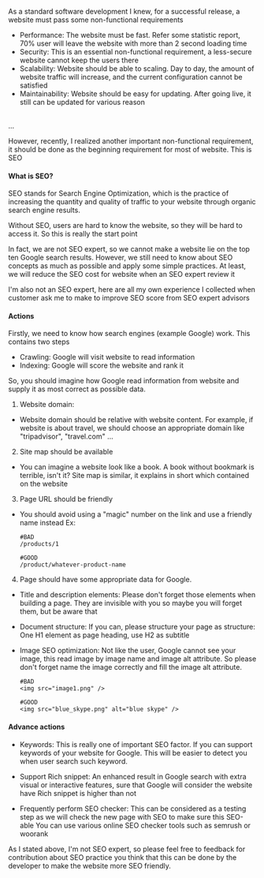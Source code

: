 As a standard software development I knew, for a successful release, a website must pass some non-functional requirements
+ Performance: The website must be fast. Refer some statistic report, 70% user will leave the website with more than 2 second loading time
+ Security: This is an essential non-functional requirement, a less-secure website cannot keep the users there
+ Scalability: Website should be able to scaling. Day to day, the amount of website traffic will increase, and the current configuration cannot be satisfied
+ Maintainability: Website should be easy for updating. After going live, it still can be updated for various reason
<br/>
...

However, recently, I realized another important non-functional requirement, it should be done as the beginning requirement for most of website. This is SEO


#### What is SEO?
SEO stands for Search Engine Optimization, which is the practice of increasing the quantity and quality of traffic to your website through organic search engine results.

Without SEO, users are hard to know the website, so they will be hard to access it. So this is really the start point

In fact, we are not SEO expert, so we cannot make a website lie on the top ten Google search results. However, we still need to know about SEO concepts as much as possible and apply some simple practices. At least, we will reduce the SEO cost for website when an SEO expert review it 

I'm also not an SEO expert, here are all my own experience I collected when customer ask me to make to improve SEO score from SEO expert advisors

#### Actions

Firstly, we need to know how search engines (example Google) work. This contains two steps

+ Crawling: Google will visit website to read information
+ Indexing: Google will score the website and rank it 

So, you should imagine how Google read information from website and supply it as most correct as possible data. 

1. Website domain: 
-  Website domain should be relative with website content. For example, if website is about travel, we should choose an appropriate domain like "tripadvisor", "travel.com" ...

2. Site map should be available
- You can imagine a website look like a book. A book without bookmark is terrible, isn't it? Site map is similar, it explains in short which contained on the website

3. Page URL should be friendly 
- You should avoid using a "magic" number on the link and use a friendly name instead
Ex: 

    ```
    #BAD
    /products/1

    #GOOD
    /product/whatever-product-name
    ```

4. Page should have some appropriate data for Google. 

+ Title and description elements: Please don't forget those elements when building a page. They are invisible with you so maybe you will forget them, but be aware that 
+ Document structure: If you can, please structure your page as structure: One H1 element as page heading, use H2 as subtitle
+ Image SEO optimization: Not like the user, Google cannot see your image, this read image by image name and image alt attribute. So please don't forget name the image correctly and fill the image alt attribute.

    ```
    #BAD
    <img src="image1.png" />

    #GOOD
    <img src="blue_skype.png" alt="blue skype" />
    ```


#### Advance actions
+ Keywords: This is really one of important SEO factor. If you can support keywords of your website for Google. This will be easier to detect you when user search such keyword.

+ Support Rich snippet:  An enhanced result in Google search with extra visual or interactive features, sure that Google will consider the website have Rich snippet is higher than not

+ Frequently perform SEO checker: This can be considered as a testing step as we will check the new page with SEO to make sure this SEO-able
You can use various online SEO checker tools such as semrush or woorank


As I stated above, I'm not SEO expert, so please feel free to feedback for contribution about SEO practice you think that this can be done by the developer to make the website more SEO friendly.


